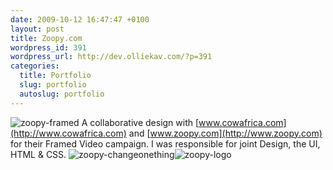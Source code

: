 ```yaml
--- 
date: 2009-10-12 16:47:47 +0100
layout: post
title: Zoopy.com
wordpress_id: 391
wordpress_url: http://dev.olliekav.com/?p=391
categories: 
  title: Portfolio
  slug: portfolio
  autoslug: portfolio
---
```

![zoopy-framed](http://www.olliekav.com/wp-content/uploads/zoopy-framed.jpg "zoopy-framed")
A collaborative design with [www.cowafrica.com](http://www.cowafrica.com) and [www.zoopy.com](http://www.zoopy.com) for their Framed Video campaign. I was responsible for joint Design, the UI, HTML & CSS.
![zoopy-changeonething](http://www.olliekav.com/wp-content/uploads/zoopy-changeonething.jpg "zoopy-changeonething")![zoopy-logo](http://www.olliekav.com/wp-content/uploads/zoopy-logo.jpg "zoopy-logo")
